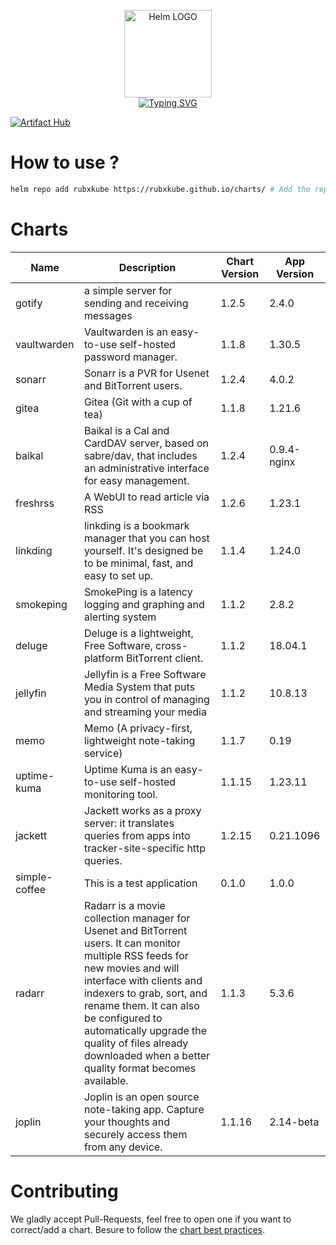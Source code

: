 <p align="center">
    <img src="https://helm.sh/img/helm.svg" width="140px" alt="Helm LOGO"/>
    <br>
    <a href="https://rubxkube.github.io/charts/"><img src="https://readme-typing-svg.herokuapp.com?font=Fira+Code&pause=1000&color=0F1689&background=FFFFFF00&center=true&vCenter=true&width=435&lines=QJOLY's+Chart+Repository;rubxkube.github.io%2Fhelm-charts;+Feel+free+to+contribute" alt="Typing SVG" /></a>
</p>

[![Artifact Hub](https://img.shields.io/endpoint?url=https://artifacthub.io/badge/repository/rubxkube)](https://artifacthub.io/packages/search?repo=rubxkube)

# How to use ? 

```bash
helm repo add rubxkube https://rubxkube.github.io/charts/ # Add the repo to your helm
```

# Charts

| Name  | Description | Chart Version | App Version |
|-------|-------------|---------------|-------------|
| gotify | a simple server for sending and receiving messages | 1.2.5 | 2.4.0 |
| vaultwarden | Vaultwarden is an easy-to-use self-hosted password manager. | 1.1.8 | 1.30.5 |
| sonarr | Sonarr is a PVR for Usenet and BitTorrent users. | 1.2.4 | 4.0.2 |
| gitea | Gitea (Git with a cup of tea) | 1.1.8 | 1.21.6 |
| baikal | Baikal is a Cal and CardDAV server, based on sabre/dav, that includes an administrative interface for easy management. | 1.2.4 | 0.9.4-nginx |
| freshrss | A WebUI to read article via RSS | 1.2.6 | 1.23.1 |
| linkding | linkding is a bookmark manager that you can host yourself. It's designed be to be minimal, fast, and easy to set up. | 1.1.4 | 1.24.0 |
| smokeping | SmokePing is a latency logging and graphing and alerting system | 1.1.2 | 2.8.2 |
| deluge | Deluge is a lightweight, Free Software, cross-platform BitTorrent client. | 1.1.2 | 18.04.1 |
| jellyfin | Jellyfin is a Free Software Media System that puts you in control of managing and streaming your media | 1.1.2 | 10.8.13 |
| memo | Memo (A privacy-first, lightweight note-taking service) | 1.1.7 | 0.19 |
| uptime-kuma | Uptime Kuma is an easy-to-use self-hosted monitoring tool. | 1.1.15 | 1.23.11 |
| jackett | Jackett works as a proxy server: it translates queries from apps into tracker-site-specific http queries. | 1.2.15 | 0.21.1096 |
| simple-coffee | This is a test application | 0.1.0 | 1.0.0 |
| radarr | Radarr is a movie collection manager for Usenet and BitTorrent users. It can monitor multiple RSS feeds for new movies and will interface with clients and indexers to grab, sort, and rename them. It can also be configured to automatically upgrade the quality of files already downloaded when a better quality format becomes available. | 1.1.3 | 5.3.6 |
| joplin | Joplin is an open source note-taking app. Capture your thoughts and securely access them from any device. | 1.1.16 | 2.14-beta |


# Contributing 

We gladly accept Pull-Requests, feel free to open one if you want to correct/add a chart. Besure to follow the [chart best practices](https://helm.sh/docs/chart_best_practices/).
